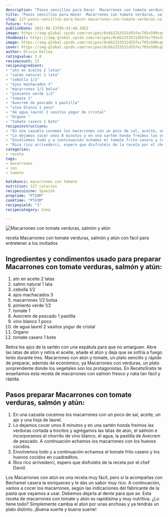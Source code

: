 ```yaml
---
description: "Pasos sencillos para Hacer  Macarrones con tomate verduras, salmón y atún"
title: "Pasos sencillos para Hacer  Macarrones con tomate verduras, salmón y atún"
slug: 127-pasos-sencillos-para-hacer-macarrones-con-tomate-verduras-salmon-y-atun
future: true
publishDate: 2021-06-13T05:43:40.395Z
image: https://img-global.cpcdn.com/recipes/0c6b2253531d55fe/705x500cq90/macarrones-con-tomate-verduras-salmon-y-atun-foto-principal.jpg
thumbnail: https://img-global.cpcdn.com/recipes/0c6b2253531d55fe/705x500cq90/macarrones-con-tomate-verduras-salmon-y-atun-foto-principal.jpg
image: https://img-global.cpcdn.com/recipes/0c6b2253531d55fe/705x500cq90/macarrones-con-tomate-verduras-salmon-y-atun-foto-principal.jpg
cover: https://img-global.cpcdn.com/recipes/0c6b2253531d55fe/705x500cq90/macarrones-con-tomate-verduras-salmon-y-atun-foto-principal.jpg
author: Olivia Kelley
ratingvalue: 3.8
reviewcount: 13
recipeingredient:
- "atn en aceite 2 latas"
- "salmn natural 1 lata"
- "cebolla 1/2"
- "ajos machacados 3"
- "macarrones 1/2 bolsa"
- "pimiento verde 1/2"
- "tomate 1"
- "Avecrem de pescado 1 pastilla"
- "vino blanco 1 poco"
- "de agua laurel 2 vasitos yogur de cristal"
- "Organo "
- "tomate casero 1 bote"
recipeinstructions:
- "En una cazuela cocemos los macarrones con un poco de sal, aceite, un ajo y una hoja de laurel."
- "Lo dejamos cocer unos 8 minutos y en una sartén honda freímos las verduras cortada a trocitos y agregamos las latas de atún, el salmón e incorporamos el chorrito de vino blanco, el agua, la pastilla de Avecrem de pescado. A continuación echamos los macarrones con los huevos cocidos."
- "Envolvemos todo y a continuación echamos el tomate frito casero y los huevos cocidos en cuadraditos."
- "Rico rico arrivederci, espero que disfrutéis de la receta por el chef David."
categories:
- receta
tags:
- macarrones
- con
- tomate

katakunci: macarrones con tomate 
nutrition: 127 calories
recipecuisine: Spanish
preptime: "PT28M"
cooktime: "PT43M"
recipeyield: "3"
recipecategory: Cena

---
```



![Macarrones con tomate verduras, salmón y atún](https://img-global.cpcdn.com/recipes/0c6b2253531d55fe/705x500cq90/macarrones-con-tomate-verduras-salmon-y-atun-foto-principal.jpg)

receta Macarrones con tomate verduras, salmón y atún con fácil para entretener a los invitados

<!--inarticleads1-->

## Ingredientes y condimentos usado para preparar Macarrones con tomate verduras, salmón y atún:

1. atn en aceite 2 latas
1. salmn natural 1 lata
1. cebolla 1/2
1. ajos machacados 3
1. macarrones 1/2 bolsa
1. pimiento verde 1/2
1. tomate 1
1. Avecrem de pescado 1 pastilla
1. vino blanco 1 poco
1. de agua laurel 2 vasitos yogur de cristal
1. Organo 
1. tomate casero 1 bote

Retira los ajos de la sartén con una espátula para que no amarguen. Abre las latas de atún y retira el aceite, añade el atún y deja que se sofría a fuego lento durante tres. Macarrones con atún y tomate, un plato sencillo y rápido de preparar, además de económico, ya Macarrones con verduras, un plato sorprendente donde los vegetales son los protagonistas. En RecetsGratis te enseñamos esta receta de macarrones con salmón fresco y nata tan fácil y rápida. 

<!--inarticleads2-->

## Pasos preparar Macarrones con tomate verduras, salmón y atún:

1. En una cazuela cocemos los macarrones con un poco de sal, aceite, un ajo y una hoja de laurel.
1. Lo dejamos cocer unos 8 minutos y en una sartén honda freímos las verduras cortada a trocitos y agregamos las latas de atún, el salmón e incorporamos el chorrito de vino blanco, el agua, la pastilla de Avecrem de pescado. A continuación echamos los macarrones con los huevos cocidos.
1. Envolvemos todo y a continuación echamos el tomate frito casero y los huevos cocidos en cuadraditos.
1. Rico rico arrivederci, espero que disfrutéis de la receta por el chef David.


Los Macarrones con atún es una receta muy fácil, pero si la acompañas con Bechamel casera la enriqueces y le das un sabor muy rico. A continuación, vamos a cocer los macarrones, según las indicaciones del fabricante de la pasta que vayamos a usar. Debemos dejarla al dente para que se. Esta receta de macarrones con tomate y atún es rapidísima y muy nutritiva. ¿Lo tiene todo? Simplemente cambia el atún por unas anchoas y ya tendrás un plato distinto. 
¡Buena suerte y buena suerte!

